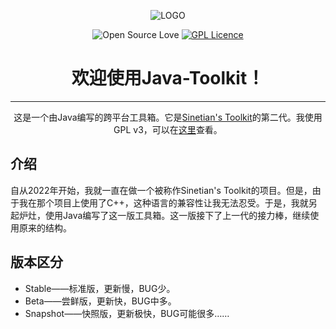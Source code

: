 <div align="center">

![LOGO](https://img.kookapp.cn/assets/2023-01/I00Dam9PiG07903x.png)

![Open Source Love](https://badges.frapsoft.com/os/v3/open-source.svg?v=103)
[![GPL Licence](https://badges.frapsoft.com/os/gpl/gpl.png?v=103)](https://opensource.org/licenses/GPL-3.0/)
# 欢迎使用Java-Toolkit！

---
这是一个由Java编写的跨平台工具箱。它是[Sinetian's Toolkit](https://github.com/SInetian/Toolkit)的第二代。我使用GPL v3，可以在[这里](https://github.com/Sinetian/Java-Toolkit/blob/main/LICENSE)查看。
</div>

## 介绍

自从2022年开始，我就一直在做一个被称作Sinetian's Toolkit的项目。但是，由于我在那个项目上使用了C++，这种语言的兼容性让我无法忍受。于是，我就另起炉灶，使用Java编写了这一版工具箱。这一版接下了上一代的接力棒，继续使用原来的结构。

## 版本区分

- Stable——标准版，更新慢，BUG少。
- Beta——尝鲜版，更新快，BUG中多。
- Snapshot——快照版，更新极快，BUG可能很多……

